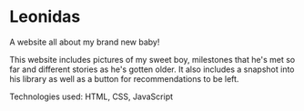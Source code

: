 # Leonidas
A website all about my brand new baby!

This website includes pictures of my sweet boy, milestones that he's met so far and different stories as he's gotten older. It also includes a snapshot into his library as well as a button for recommendations to be left.

Technologies used: HTML, CSS, JavaScript
